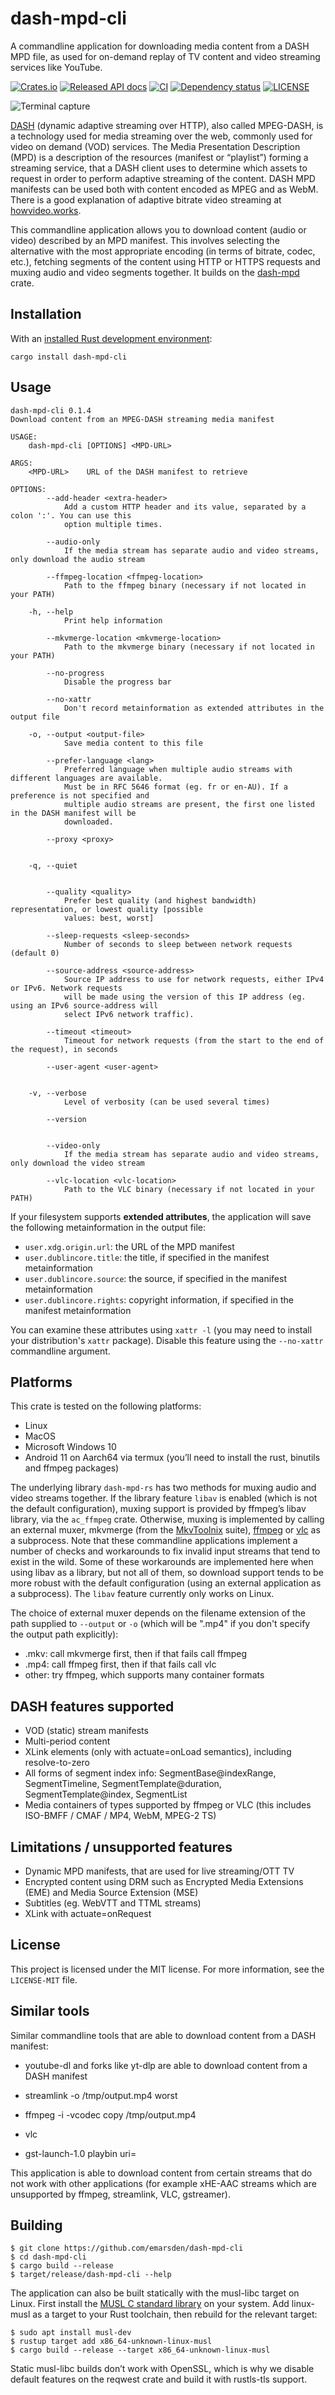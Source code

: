 # dash-mpd-cli

A commandline application for downloading media content from a DASH MPD file, as used for on-demand
replay of TV content and video streaming services like YouTube.

[![Crates.io](https://img.shields.io/crates/v/dash-mpd-cli)](https://crates.io/crates/dash-mpd-cli)
[![Released API docs](https://docs.rs/dash-mpd-cli/badge.svg)](https://docs.rs/dash-mpd-cli/)
[![CI](https://github.com/emarsden/dash-mpd-cli/workflows/build/badge.svg)](https://github.com/emarsden/dash-mpd-cli/workflows/build/badge.svg)
[![Dependency status](https://deps.rs/repo/github/emarsden/dash-mpd-cli/status.svg)](https://deps.rs/repo/github/emarsden/dash-mpd-cli)
[![LICENSE](https://img.shields.io/badge/license-MIT-blue.svg)](LICENSE-MIT)

![Terminal capture](https://risk-engineering.org/emarsden/dash-mpd-cli/terminal-capture.svg)


[DASH](https://en.wikipedia.org/wiki/Dynamic_Adaptive_Streaming_over_HTTP) (dynamic adaptive
streaming over HTTP), also called MPEG-DASH, is a technology used for media streaming over the web,
commonly used for video on demand (VOD) services. The Media Presentation Description (MPD) is a
description of the resources (manifest or “playlist”) forming a streaming service, that a DASH
client uses to determine which assets to request in order to perform adaptive streaming of the
content. DASH MPD manifests can be used both with content encoded as MPEG and as WebM. There is a
good explanation of adaptive bitrate video streaming at
[howvideo.works](https://howvideo.works/#dash).

This commandline application allows you to download content (audio or video) described by an MPD
manifest. This involves selecting the alternative with the most appropriate encoding (in terms of
bitrate, codec, etc.), fetching segments of the content using HTTP or HTTPS requests and muxing
audio and video segments together. It builds on the [dash-mpd](https://crates.io/crates/dash-mpd)
crate.


## Installation

With an [installed Rust development environment](https://www.rust-lang.org/tools/install): 

```shell
cargo install dash-mpd-cli
```


## Usage

```
dash-mpd-cli 0.1.4
Download content from an MPEG-DASH streaming media manifest

USAGE:
    dash-mpd-cli [OPTIONS] <MPD-URL>

ARGS:
    <MPD-URL>    URL of the DASH manifest to retrieve

OPTIONS:
        --add-header <extra-header>
            Add a custom HTTP header and its value, separated by a colon ':'. You can use this
            option multiple times.

        --audio-only
            If the media stream has separate audio and video streams, only download the audio stream

        --ffmpeg-location <ffmpeg-location>
            Path to the ffmpeg binary (necessary if not located in your PATH)

    -h, --help
            Print help information

        --mkvmerge-location <mkvmerge-location>
            Path to the mkvmerge binary (necessary if not located in your PATH)

        --no-progress
            Disable the progress bar

        --no-xattr
            Don't record metainformation as extended attributes in the output file

    -o, --output <output-file>
            Save media content to this file

        --prefer-language <lang>
            Preferred language when multiple audio streams with different languages are available.
            Must be in RFC 5646 format (eg. fr or en-AU). If a preference is not specified and
            multiple audio streams are present, the first one listed in the DASH manifest will be
            downloaded.

        --proxy <proxy>
            

    -q, --quiet
            

        --quality <quality>
            Prefer best quality (and highest bandwidth) representation, or lowest quality [possible
            values: best, worst]

        --sleep-requests <sleep-seconds>
            Number of seconds to sleep between network requests (default 0)

        --source-address <source-address>
            Source IP address to use for network requests, either IPv4 or IPv6. Network requests
            will be made using the version of this IP address (eg. using an IPv6 source-address will
            select IPv6 network traffic).

        --timeout <timeout>
            Timeout for network requests (from the start to the end of the request), in seconds

        --user-agent <user-agent>
            

    -v, --verbose
            Level of verbosity (can be used several times)

        --version
            

        --video-only
            If the media stream has separate audio and video streams, only download the video stream

        --vlc-location <vlc-location>
            Path to the VLC binary (necessary if not located in your PATH)
```


If your filesystem supports **extended attributes**, the application will save the following
metainformation in the output file:

- `user.xdg.origin.url`: the URL of the MPD manifest
- `user.dublincore.title`: the title, if specified in the manifest metainformation
- `user.dublincore.source`: the source, if specified in the manifest metainformation
- `user.dublincore.rights`: copyright information, if specified in the manifest metainformation

You can examine these attributes using `xattr -l` (you may need to install your distribution's
`xattr` package). Disable this feature using the `--no-xattr` commandline argument.


## Platforms

This crate is tested on the following platforms:

- Linux
- MacOS
- Microsoft Windows 10
- Android 11 on Aarch64 via termux (you’ll need to install the rust, binutils and ffmpeg packages)

The underlying library `dash-mpd-rs` has two methods for muxing audio and video streams together. If
the library feature `libav` is enabled (which is not the default configuration), muxing support is
provided by ffmpeg’s libav library, via the `ac_ffmpeg` crate. 
Otherwise, muxing is implemented by calling an external muxer, mkvmerge (from the
[MkvToolnix](https://mkvtoolnix.download/) suite), [ffmpeg](https://ffmpeg.org/) or
[vlc](https://www.videolan.org/vlc/) as a subprocess. Note that these commandline applications
implement a number of checks and workarounds to fix invalid input streams that tend to exist in the
wild. Some of these workarounds are implemented here when using libav as a library, but not all of
them, so download support tends to be more robust with the default configuration (using an external
application as a subprocess). The `libav` feature currently only works on Linux. 

The choice of external muxer depends on the filename extension of the path supplied to `--output`
or `-o` (which will be ".mp4" if you don't specify the output path explicitly):

- .mkv: call mkvmerge first, then if that fails call ffmpeg
- .mp4: call ffmpeg first, then if that fails call vlc
- other: try ffmpeg, which supports many container formats


## DASH features supported

- VOD (static) stream manifests
- Multi-period content
- XLink elements (only with actuate=onLoad semantics), including resolve-to-zero
- All forms of segment index info: SegmentBase@indexRange, SegmentTimeline,
  SegmentTemplate@duration, SegmentTemplate@index, SegmentList
- Media containers of types supported by ffmpeg or VLC (this includes ISO-BMFF / CMAF / MP4, WebM, MPEG-2 TS)


## Limitations / unsupported features

- Dynamic MPD manifests, that are used for live streaming/OTT TV
- Encrypted content using DRM such as Encrypted Media Extensions (EME) and Media Source Extension (MSE)
- Subtitles (eg. WebVTT and TTML streams)
- XLink with actuate=onRequest



## License

This project is licensed under the MIT license. For more information, see the `LICENSE-MIT` file.



## Similar tools

Similar commandline tools that are able to download content from a DASH manifest:

- youtube-dl and forks like yt-dlp are able to download content from a DASH manifest

- streamlink -o /tmp/output.mp4 <MPD-URL> worst

- ffmpeg -i <MPD-URL> -vcodec copy /tmp/output.mp4

- vlc <MPD-URL>

- gst-launch-1.0 playbin uri=<MPD-URL>

This application is able to download content from certain streams that do not work with other
applications (for example xHE-AAC streams which are unsupported by ffmpeg, streamlink, VLC,
gstreamer).


## Building

```
$ git clone https://github.com/emarsden/dash-mpd-cli
$ cd dash-mpd-cli
$ cargo build --release
$ target/release/dash-mpd-cli --help
```

The application can also be built statically with the musl-libc target on Linux. First install the
[MUSL C standard library](https://musl.libc.org/) on your system. Add linux-musl as a target to your
Rust toolchain, then rebuild for the relevant target:

```
$ sudo apt install musl-dev
$ rustup target add x86_64-unknown-linux-musl
$ cargo build --release --target x86_64-unknown-linux-musl
```

Static musl-libc builds don’t work with OpenSSL, which is why we disable default features on the
reqwest crate and build it with rustls-tls support. 
